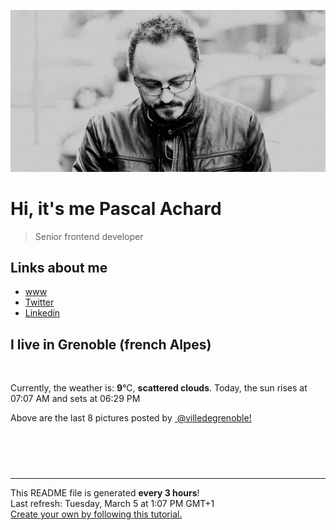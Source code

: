 ![Pascal Achard](./images/photo-pascal-achard.jpg)
# Hi, it's me Pascal Achard
> Senior frontend developer

## Links about me
- [www](https://www.pascal-achard.com)
- [Twitter](https://twitter.com/botmaster)
- [Linkedin](http://www.linkedin.com/in/pascal-achard)


## I live in Grenoble (french Alpes)
<img src="https://openweathermap.org/img/wn/03d@2x.png" alt="">

Currently, the weather is: **9**°C, **scattered clouds**.
Today, the sun rises at 07:07 AM and sets at 06:29 PM

Above are the last 8 pictures posted by <a href="https://www.instagram.com/villedegrenoble/" target="_blank"><img alt="" src="https://upload.wikimedia.org/wikipedia/commons/thumb/e/e7/Instagram_logo_2016.svg/1024px-Instagram_logo_2016.svg.png" width="20"/> @villedegrenoble!</a>

<p style="display: flex; flex-wrap: wrap; gap: 20px;">
        <img src="https://cdn1.picuki.com/hosted-by-instagram/q/0exhNuNYnjBcaS3SYdxKjf8F2vJ1WgxSZ60STLepjSVmIR1vLHOapZA0mpCj4yRwKg5lHDeVeSBk54oqVlhSClYVPUXZSLGOSThd5qmbXOej11pn9pZmkrs8Kn0fZHWo9cQuUWbPBCxWCfwSH%7C%7CTm6qsarLiqcWxF8VzHN7Et22AG4dvyDPJK2ZlwrPLfxnTr6Ls5MGBZ8WQvMEwmtpDZrj1eEaW+Mcp6rK9kUrYLmMYIpezhlmOHH24VeG9qSmHO6s3+ke08iivrKQIa1DCsYL4BC1QZoG3jgCQe655ojYGvaaxC6K874bf1bUcmfipopBYzx9no0SrKV2Oo3EtX%7C%7CGvW2+6caNM+iJ%7C%7CZdN25VorE1hiQQ6vnQZZWfCohB7mFdxqPBLvkSstalNwCSb5B3wPloDmccpLW7CloMiRaqwWFIbp1dOSt9om241Dkg2678Q4Cg8DvWpFV6VcN4%7C%7CWnwxZKP3PDWJ4aHheGjgd6VOFOcoHbl5qJM+oRHUdR.jpeg" alt="" width="200"/>
        <img src="https://cdn1.picuki.com/hosted-by-instagram/q/0exhNuNYnjBcaS3SYdxKjf8F2vJ1Wg9SZ60STLepjSVmIR1vLHOapZA0mpCl6yRxIwVgFDeSYzti7YIoVVRXAj19P0fWT7SISD1W6ayRUurN1DZn9ZVikbs8JXQXZHGu8ssoVAmYdSgIGaYDG7uo+qhT5aGuO1lQpTb9d7JGmC4E5ZObS6olhMF4pJ2Jg3Tt%7C%7C9kiJzJE5m4vMAQrptqO52hEX%7C%7CD+O8BnsaBwVLYBxMQK5qnRlSaHEmw+Jj8uTnagtIj+kOYA2DDDZGYi80SqHr0wDnRTt2Wv5AN3t4gj1aSNBdxuiekZkIH2bSAEXG428Fk71p26qCDMa2is4EhX2j3+2J6pXMoX8rjqDKGzYeK44ivpdp%7C%7C6F6FifD9cJLmFdxGObfa1BZ8Uw81AFKUeh2GU9iezLKjHhD4gPQp8oG2tCqtgGufLieK04HzBtQihgxASlM2sKJgJn393qtW8rwl+JCqTIOoZGmPyn28sEeFTeLqVxpyHPrwU.jpeg" alt="" width="200"/>
        <img src="https://cdn1.picuki.com/hosted-by-instagram/q/0exhNuNYnjBcaS3SYdxKjf8F2vJ1Wg9SZ60STLepjSVmIR1vLHOapZA0mpCj4yRwKg5lHDeVeSBk54siVF5XAlMVOEffSbePSDpU6qmdUeahvD1n9J5klb8xKnAbYnOr9sApUmapNWwSDv5PHL%7C%7Clo7gX5vrobigBpzuMMLVKyQlWotfpUrJy9ZRxt+S4jkja45BsNz5F%7C%7CH8kKl1lodnd%7C%7CndYEvf0PMd6trV2QaUNh4kG5OKopCu7Lm4rbzMvR2HZhYXCoOELhn69JxsV1kC0dK0LKG0mvmKotgcH9IkqhdiDG7w82q4vk4H2bUdBXG9p+kMjxdKyn36dOF+I2WFq7Hff56aLQcY1tJbEH6elf+Sk4DbiZofdB5NdD1EkOM3mfQ%7C%7C2LKXvMMNe0IRKQa4b8gaTpFTvMo%7C%7C63yxiDTEX2zbYWcYm.jpeg" alt="" width="200"/>
        <img src="https://cdn1.picuki.com/hosted-by-instagram/q/0exhNuNYnjBcaS3SYdxKjf8F2vJ1Wg9SZ60STLepjSVmIR1vLHOapZA0mpCl6yRxIwVgFDeSYzti7YIpU1pXCT19P0bWSbKBSD1V6aqaU+rN0Dxm%7C%7CZFml702JH0dYHeu88ctVgmYdSgIGaYDG7uo+qhT5aGuO1lQpTb9d7JGmC4E5ZObS6olhMF4pJ2Jg3Tt%7C%7C9kiJzJE5m4vMAQrptqO52hEX%7C%7CD+O8BnsaBwVLYBxMQK5qnRlSaHEmw+Jj8uRHagtIj+kOYA2AvJfhkC4WiLYo5jDnRTk16ynkd3t4gj1aSNBdxuiekZkIH2bSAEXG428Fk71p26qCDMa2is4EhX2j3+2J6pX+Qf9rjEBKCwYdi54jvLOp%7C%7CENaNifD9cJLmFdxGObfa1BZ8Uw81AFKUeh2GU9iSOcJb%7C%7CyRVHIxhSkHmiCaFGTtPE87mB2lPDgzWnlgoywsOIY7h391cKpN+8rwl+JCqTIOsWamL0n28sEeFTeLqVxpyHPrwU.jpeg" alt="" width="200"/>
        <img src="https://cdn1.picuki.com/hosted-by-instagram/q/0exhNuNYnjBcaS3SYdxKjf8F2vJ1Wg9SZ60STLepjSVmIR1vLHOapZA0mpCl6yRxIwVgFDeSYzti7YIuWF9UDT19P0fXQbKASj1W6aSaXOzN1jZn955plLs0LXUYZXOr8cMqUAmYdSgIGaYDG7uo+qhT5aGuO1lQpTb9d7JGmC4E5ZObS6olhMF4pJ2Jg3Tt%7C%7C9kiJzJE5m4vMAQrptqO52hEX%7C%7CD+O8BnsaBwVLYBxMQK5qnRlSaHEmw+Jj8uRHagtIj+kOYA2Cm6XQoo12e3TPAoDnQhhFOKvBd3t4gj1aSNBdxuiekZkIH2bSAEXG428Fk71p26qCDMa2is4EhX2j3+2J6pX%7C%7CQhvLjUHOmwYdi74SvxPZ7qE6NhfD9cJLmFdxGObfa1BZ8Uw81AFKUeh2GU9iLwW53W7gtlNRxkqjmpFpdXWvu+0Jiqq2fVoSSK9igroPa2IqcE2nl0wsSsrwl+JCqTIOsYaBeOn28sEeFTeLqVxpyHPrwU.jpeg" alt="" width="200"/>
        <img src="https://cdn1.picuki.com/hosted-by-instagram/q/0exhNuNYnjBcaS3SYdxKjf8F2vJ1Wg5SZ60STLepjSVmIR1vLHOapZA0mpCj4yRwKg5lHDeVeSBk54srVllQCVEVP0LaQbaBSjdX6qmdVuqj1lpl9ZVilr4zKHcbbXOu88UrUGTABCxWFOkXULjh7uZE+OXsbTYbozeSKrFGmDdttdCwFahlza4ls%7C%7CfBv0Xm1IwleS5J%7C%7CWU1IUc8797erW5HD7rzNsB9q7JjR7Aei8pL6ODj3Rq2ElIpenojRmHO%7C%7CLTPnNEMjSC1exk0rE6MQZgqGEM%7C%7CuRipkg4zmsorjIj%7C%7CFaJciP1opoL2bUcmGW9opUk53cH7mCuQODCW%7C%7CkVzyXbBxZTgK6oTjs2iMqG+YsykxwLNb5eIIq1obEheLqiFWGfvccqyA+xPkc1AGaUYgnvtqV%7C%7CtIfbL0hBOFzxO3myJX8ckFQ==.jpeg" alt="" width="200"/>
        <img src="https://cdn1.picuki.com/hosted-by-instagram/q/0exhNuNYnjBcaS3SYdxKjf8F2vJ1Wg9SZ60STLepjSVmIR1vLHOapZA0mpCj4yRwKg5lHDeVeSBk54srWFtTAloVPUDZQbOLTDdc7qieXeah0Fpv%7C%7CJJmk7w9K3MbbHSm%7C%7CsIqVmSpNWwSDv5PHL%7C%7Clo79UvOa0LGFq8zKXItscywlapZ63W6173pQu9u+EhEyxptZ%7C%7CJzlE+2UyMEgvsNzX5DkFUbLPPM1LpqBjG+Zc04E65ezRlC27TFoCc2B%7C%7CRx6emdzSvtZOtTO4Xg9+%7C%7CmWqGogUHh0d0UKZljcQk8oti4f%7C%7CY8A4n%7C%7Cc%7C%7CjqPWT24CYGduvklDirmluhfocE2N9hd8902B74e6aNA8n4zeFLbOcZ666G+SI7LdFuwBCDwACKGGA2D9JtSZK+lRnb5oUfJo5gus+ROVZrb8jQpHCTlB0y2YNqV1deeQ%7C%7CJWTxUDdqTuJ5gg+zZruXpAOmX8ItPqD6jlocHibXcocbmCA.jpeg" alt="" width="200"/>
        <img src="https://cdn1.picuki.com/hosted-by-instagram/q/0exhNuNYnjBcaS3SYdxKjf8F2vJ1Wg5SZ60STLepjSVmIR1vLHOapZA0mpCl6yRxIwVgFDeSYzti7I0rWF9SDj19P0XZSbKISDpc6q2eXefN0jNm8JFgk7oyLXEfZ3Sr8MMqUAmYdSgIGaYDG7uo+qhT5aGuO1lQpTb9d7JGmC4E5ZObS6olhMF4pJ2Jg3Tt%7C%7C9kiJzJE5m4vMAQrptqO52lEX%7C%7CD+O8BnsaBwVLYBxMQK5qnRlSaHEmw+Jj8uQXagtIj+kOYA2HbKRQNhqUqrU5g8DnRHi2Wq+j13t4gj1aSNBdxuiekZkIH2bSAEXG428Fk71p26qCDMa2is4EhX2j3+2J6pX9of97jEDKCwce694jvhPJzqF+9hbD9cJLmFdxGObfa1BZ8Uw81AFKUeh2GU9iKpLZH+8jhbFgdNvAWtP4N1ZumK6ZaN1lj1ki2LkBcuttrpdeRX5nJWxe+srwl+JCqTIOodaWHyn28sEeFTeLqVxpyHPrwU.jpeg" alt="" width="200"/>
</p>

------------
<p>This README file is generated <b>every 3 hours</b>!
    <br />Last refresh: Tuesday, March 5 at 1:07 PM GMT+1
    <br /><a href="https://medium.com/@th.guibert/how-to-create-a-self-updating-readme-md-for-your-github-profile-f8b05744ca91">Create your own by following this tutorial.</a>
</p>
<p><a href="https://github.com/botmaster/botmaster/actions/workflows/main.yaml"><img alt="" src="https://github.com/botmaster/botmaster/actions/workflows/main.yaml/badge.svg" /></a></p>

